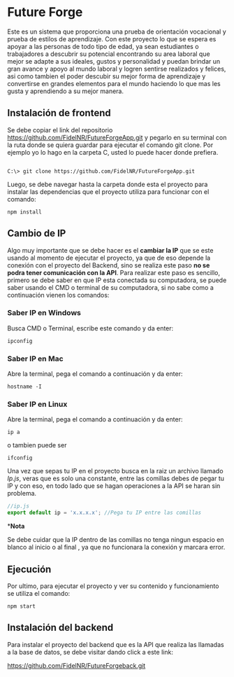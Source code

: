 # Future Forge
Este es un sistema que proporciona una prueba de orientación vocacional y prueba de estilos de aprendizaje. Con este proyecto lo que se espera es apoyar a las personas de todo tipo de edad, ya sean estudiantes o trabajadores a descubrir su potencial encontrando su area laboral que mejor se adapte a sus ideales, gustos y personalidad y puedan brindar un gran avance y apoyo al mundo laboral y logren sentirse realizados y felices, asi como tambien el poder descubir su mejor forma de aprendizaje y convertirse en grandes elementos para el mundo haciendo lo que mas les gusta y aprendiendo a su mejor manera.
## Instalación de frontend

Se debe copiar el link del repositorio <https://github.com/FidelNR/FutureForgeApp.git> y pegarlo en su terminal con la ruta donde se quiera guardar para ejecutar el comando git clone. Por ejemplo yo lo hago en la carpeta C, usted lo puede hacer donde prefiera.
```

C:\> git clone https://github.com/FidelNR/FutureForgeApp.git
```

Luego, se debe navegar hasta la carpeta donde esta el proyecto para instalar las dependencias que el proyecto utiliza para funcionar con el comando:

```
npm install
```

## Cambio de IP
Algo muy importante que se debe hacer es el **cambiar la IP** que se este usando al momento de ejecutar el proyecto, ya que de eso depende la conexión con el proyecto del Backend, sino se realiza este paso **no se podra tener comunicación con la API**. Para realizar este paso es sencillo, primero se debe saber en que IP esta conectada su computadora, se puede saber usando el CMD o terminal de su computadora, si no sabe como a continuación vienen los comandos:

### Saber IP en Windows
Busca CMD o Terminal, escribe este comando y da enter:
```
ipconfig
```

### Saber IP en Mac
Abre la terminal, pega el comando a continuación y da enter:
```
hostname -I
```

### Saber IP en Linux
Abre la terminal, pega el comando a continuación y da enter:
```
ip a 
```
o tambien puede ser
```
ifconfig
```
Una vez que sepas tu IP en el proyecto busca en la raiz un archivo llamado *Ip.js*, veras que es solo una constante, entre las comillas debes de pegar tu IP y con eso, en todo lado que se hagan operaciones a la API se haran sin problema.
```js
//ip.js
export default ip = 'x.x.x.x'; //Pega tu IP entre las comillas
```

***Nota**

Se debe cuidar que la IP dentro de las comillas no tenga ningun espacio en blanco al inicio o al final , ya que no funcionara la conexión y marcara error.
## Ejecución

Por ultimo, para ejecutar el proyecto y ver su contenido y funcionamiento se utiliza el comando:

```
npm start
```

## Instalación del backend
Para instalar el proyecto del backend que es la API que realiza las llamadas a la base de datos, se debe visitar dando click a este link:

<https://github.com/FidelNR/FutureForgeback.git>